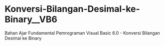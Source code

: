 # Konversi-Bilangan-Desimal-ke-Binary__VB6
Bahan Ajar Fundamental Pemrograman Visual Basic 6.0 - Konversi Bilangan Desimal ke Binary
